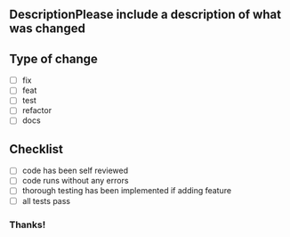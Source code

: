 ## DescriptionPlease include a description of what was changed


## Type of change
- [ ] fix  
- [ ] feat  
- [ ] test  
- [ ] refactor  
- [ ] docs

## Checklist
- [ ] code has been self reviewed  
- [ ] code runs without any errors  
- [ ] thorough testing has been implemented if adding feature  
- [ ] all tests pass

### Thanks!